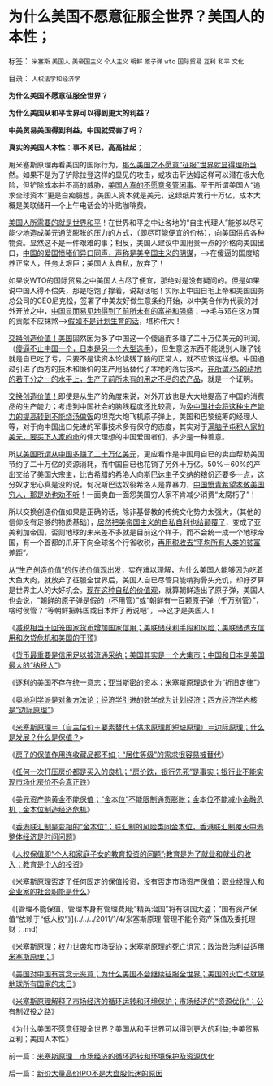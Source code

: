 # 为什么美国不愿意征服全世界？美国人的本性；

标签： `米塞斯` `美国人` `美帝国主义` `个人主义` `朝鲜` `原子弹` `wto` `国际贸易` `互利` `和平` `文化` 

目录： `人权法学和经济学`

**为什么美国不愿意征服全世界？**

**为什么美国从和平世界可以得到更大的利益？**

**中美贸易美国得到利益，中国就受害了吗？**

**真实的美国人本性：事不关已，高高挂起**；

用米塞斯原理再看美国的国际行为，[那么美国之不愿意“征服”世界就显得理所当](../../../2008/12/21/美国已经达到了经济地位扩张的极限.md)然。如果不是为了铲除拉登这样的显见的攻击，或攻击萨达姆这样可以潜在极大危险，但铲除成本并不高的威胁，[美国人真的不愿意多管闲事](../../../2010/12/28/美国的成功很可能是偶然事件.md)。至于所谓美国人“追求全球资本”更是白痴臆想，美国人资本就是美元，这绿纸片发行十万亿，成本大概是美联储开一个上午电话会的补贴咖啡费。

[美国人所需要的就是世界和平](../../../2010/12/27/美国三次挽救了中国，三次挽救欧洲.md)！在世界和平之中让各地的“自主代理人”能够以尽可能少地造成美元通货膨胀的压力的方式，（即尽可能便宜的价格），向美国供应各种物资。显然这不是一件艰难的事；相反，美国人建议中国用贵一点的价格向美国出口，[中国的爱国愤猪们异口同声，声称是美帝国主义的阴谋](../../../2010/5/3/美国历史上最可笑的对手.md)，——>在傻逼的国度培养正常人，任务太艰巨；美国人太自私，放弃了！

如果说WTO的国际贸易之中美国人占尽了便宜，那绝对是没有疑问的。但是如果说中国人得不偿失，那是吃饱了撑着，说胡话呢！实际上中国自毛上帝和美国国务总公司的CEO尼克松，签署了中美友好做生意条约开始，以中美合作为代表的对外开放之中，[中国显而易见地得到了前所未有的富裕和强盛](http://hi.baidu.com/darthchn/blog/item/5100b532ce63f3e81a4cfffd.html)；——>毛与邓在这方面的贡献不应抹煞——>[假如不是计划生育的话](../../../2010/3/29/中国经济不可能“大香港化”，国民内需是根本.md)，堪称伟大！

[交换创造价值！美国](../../../2010/4/22/美国的强大，不是因为发了战争财.md)固然因为多了中国这一个傻逼而多赚了二十万亿美元的利润，（[傻逼不止中国一个，日本是另一个大型选手](../../../2010/5/15/乱世和血性和东亚傻逼大赛史.md)），但生意这东西不能说别人赚了钱就是自已吃了亏，只要不是读资本论读残了脑的正常人，就不应该这样想。中国通过引进了西方的技术和廉价的生产用品替代了本地的落后技术，[在所谓7%的耕地的若干分之一的水平上，生产了前所未有的用之不尽的农产品](http://hi.baidu.com/darthchn/blog/item/95314adfd09ec94694ee37e1.html)，就是一个证明。

[交换创造价值！](../../../2009/6/8/愿世界各国互相理解、和平、合作、共荣.md)即使是从生产的角度来说，对外开放也是大大地提高了中国的消费品的生产能力；考虑到中国社会的脑残程度还比较高，为[免中国社会将这种生产能力的提高转到不能烧汤做饭](../../../2009/12/18/为什么“大炮一响黄金万两”的战争GDP不能富国强兵.md)的坦克大炮飞机原子弹上，美国和巴黎统筹的经理人等，对于向中国出口先进的军事技术多有保守的态度，其实对于[满脑子屯积人家的美元，要买下人家的命](../../../2009/2/15/美国资本根本不可能低价收购中国.md)的伟大理想的中国爱国者们，多少是一种善意。

所[以美国所谓从中国多赚了二十万亿美元](http://hi.baidu.com/darthchn/blog/item/14bd1acdce3b531800e92829.html)，更应看作是中国用自已的卖血帮助美国节约了二十万亿的资源消耗，而中国自已也花销了另外十万亿。50%－60%的产出交给了美国大宗主，比古希腊的希洛人向斯巴达主子交纳的粮份还要多一点，这分奴才忠心真是没的说。何况斯巴达奴役希洛人是靠暴力，[中国愤青希望孝敬美国穷人，那是劝也劝不听](../../../2009/12/28/追赶美国，或让中国越来越落后.md)！一面卖血一面怨美国穷人家不肯减少消费“太腐朽了”！

所以交换创造价值如果是正确的话，除非基督教的传统文化势力太强大，（其他的信仰没有足够的物质基础），[居然把美帝国主义的自私自利也给颠覆了](../../../2010/12/27/美国三次挽救了中国，三次挽救欧洲.md)，变成了亚美利加帝国，否则地球的未来差不多就是目前这个样子，而不会统一成一个地球帝国，有一个首都的爪牙下向全球各个行省收税，[再用税收去“平均所有人类的贫富差距](../../../2010/8/20/公私不分就是公有制.md)”。

[从“生产创造价值”的传统价值观出发](../../../2008/9/12/战国与秦灭六国并非今天适用的政治模式.md)，实在难以理解，为什么美国人能够因为吃着大鱼大肉，就放弃了征服全世界后，美国人自已尽管只能啃狗骨头充饥，却好歹算是世界主人的大好机会。[现在这种自私的价值观](../../../2010/5/11/抢劫的经济含义是生产，物质生产都是“抢劫”.md)，就算朝鲜造出了原子弹，美国人也会说，“朝鲜的原子弹是假的（不用管）”或“朝鲜有一百颗原子弹（千万别管）”，啥时侯管？“等朝鲜把韩国或日本炸了再说吧”，——>这才是美国人！

《[减税相当于回笼国家货币增加国家信用；美联储获利手段和风险；美联储透支信用和次贷危机和美国的干预](../../../2010/12/31/中国银行加盟美联储；减税收缩流动性.md)》

《[货币最重要是信用足以被流通采纳；美国其实是一个大集市；中国和日本是美国最大的“纳税人”](../../../2011/1/1/中国日本是美国最大“纳税人”.md)》

《[逐利的美国不存在统一意志；亚当斯密的资本；米塞斯原理退化为“折旧定律”](../../../2011/1/1/逐利的美国不存在统一意志;亚当斯密的资本定义.md)》

《[奥地利学派是对象方法论；经济学引进的数学成为计划经济；西方经济学内核是“边际原理”](../../../2011/1/1/西方经济学的数学成就计划经济.md)》

《[米塞斯原理＝（自主估价＋要素替代＋供求原理即短缺原理）＝边际原理；什么是发展？什么是保值？](../../../2011/1/2/米塞斯原理和张五常的古董.md)>

《[房子的保值作用连收藏品都不如；“居住等级”的需求很容易被替代](../../../2011/1/2/房子的保值作用连收藏品都不如.md)》

《[任何一次打压房价都是买入的良机；“房价跌，银行先死”是事实；银行业不能实现市场化房价不会真正跌](../../../2011/1/2/炒房不要“懂经济”，打压房价都是买入的良机.md)》

《[美元资产购黄金不能保值；“金本位”不能限制通货膨胀；金本位不能减小金融危机；金本位制造经济危机](../../../2011/1/3/黄金不能保值；金本位制造经济危机.md)》

《[香港联汇制是变相的“金本位”；联汇制的风险类同金本位，香港联汇制覆灭中港整体经济是时间问题](../../../2011/1/3/联汇制或将覆灭中港整体经济.md)》

《[人权保值即“个人和家庭子女的教育投资的问题”;教育是为了就业和就业的收入；教育是个人的投资](../../../2011/1/3/教育是个人投资，为了就业和就业的收入.md)》

《[米塞斯原理否定了任何固定的保值投资，没有否定市场资产保值；职业经理人和企业家的社会职能是什么](../../../2011/1/4/禁止高利贷损害了市场供应能力；腐朽的资本主义？.md)》

《[管理不能保值，管理本身有管理费用;“精英治国”将有窃国大盗；“国有资产保值”依赖于“低人权”》](../../../2011/1/4/米塞斯原理 管理不能令资产保值及委托理财；.md)

《[米塞斯原理：权力世袭和市场妥协；米塞斯原理的死亡诅咒：政治政治利益适用米塞斯原理；](../../../2011/1/4/米塞斯资本原理的死亡诅咒！.md)》

《[美国对中国有贪念无恶意；为什么美国不会继续征服全世界；美国的灭亡也就是地球所有国家的末日](../../../2011/1/5/米塞斯原理：美国灭亡将是所有国家的末日.md)》

《[米塞斯原理解释了市场经济的循环运转和环境保护；市场经济的“资源优化”；公有制奴役之路](../../../2011/1/5/米塞斯原理：市场经济的循环运转和环境保护及资源优化.md)》

《为什么美国不愿意征服全世界？美国从和平世界可以得到更大的利益;中美贸易互利；美国人本性》

前一篇：[米塞斯原理：市场经济的循环运转和环境保护及资源优化](../../../2011/1/5/米塞斯原理：市场经济的循环运转和环境保护及资源优化.md)

后一篇：[新价大量高价IPO不是大盘股低迷的原因](../../../2011/1/6/新价大量高价IPO不是大盘股低迷的原因.md)
